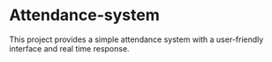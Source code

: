 # Attendance-system
This project provides a simple attendance system with a user-friendly interface and real time response.
